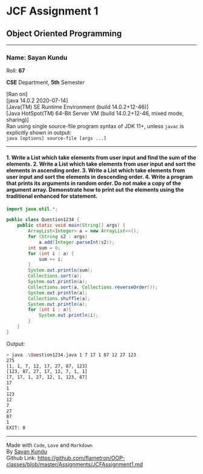 # JCF Assignment 1

## Object Oriented Programming

---

### **Name: Sayan Kundu**  

Roll: **67**  

**CSE** Department, **5th** Semester

[Ran on]  
[java 14.0.2 2020-07-14]  
[Java(TM) SE Runtime Environment (build 14.0.2+12-46)]  
[Java HotSpot(TM) 64-Bit Server VM (build 14.0.2+12-46, mixed mode, sharing)]  
Ran using single source-file program syntax of JDK 11+, unless `javac` is explicitly shown in output:  
`java [options] source-file [args ...]`

---

#### **1. Write a List which take elements from user input and find the sum of the elements. 2. Write a List which take elements from user input and sort the elements in ascending order. 3. Write a List which take elements from user input and sort the elements in descending order. 4. Write a program that prints its arguments in random order. Do not make a copy of the argument array. Demonstrate how to print out the elements using the traditional enhanced for statement.**

```java
import java.util.*;

public class Question1234 {
    public static void main(String[] args) {
        ArrayList<Integer> a = new ArrayList<>();
        for (String s2 : args)
            a.add(Integer.parseInt(s2));
        int sum = 0;
        for (int i : a) {
            sum += i;
        }
        System.out.println(sum);
        Collections.sort(a);
        System.out.println(a);
        Collections.sort(a, Collections.reverseOrder());
        System.out.println(a);
        Collections.shuffle(a);
        System.out.println(a);
        for (int i : a){
            System.out.println(i);
        }
    }
}
```

Output:  

```bash
> java .\Question1234.java 1 7 17 1 87 12 27 123
275
[1, 1, 7, 12, 17, 27, 87, 123]
[123, 87, 27, 17, 12, 7, 1, 1]
[7, 17, 1, 27, 12, 1, 123, 87]
17
1
123
12
7
27
87
1
EXIT: 0
```

---

Made with `Code`, `Love` and `Markdown`  
By [Sayan Kundu](https://github.com/flametron/)  
Github Link: https://github.com/flametron/OOP-classes/blob/master/Assignments/JCFAssignment1.md